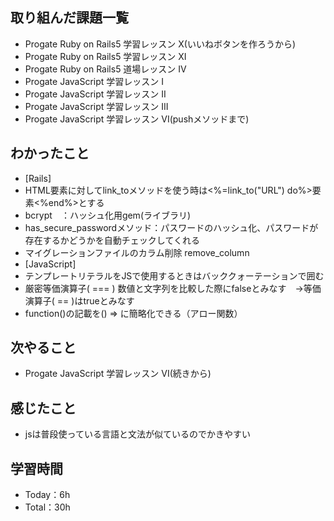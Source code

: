 ## 取り組んだ課題一覧
- Progate Ruby on Rails5 学習レッスン X(いいねボタンを作ろうから)
- Progate Ruby on Rails5 学習レッスン XI
- Progate Ruby on Rails5 道場レッスン IV
- Progate JavaScript 学習レッスン I
- Progate JavaScript 学習レッスン II
- Progate JavaScript 学習レッスン III
- Progate JavaScript 学習レッスン VI(pushメソッドまで)

## わかったこと
- [Rails]
- HTML要素に対してlink_toメソッドを使う時は<%=link_to("URL") do%>要素<%end%>とする
- bcrypt　：ハッシュ化用gem(ライブラリ)
- has_secure_passwordメソッド：パスワードのハッシュ化、パスワードが存在するかどうかを自動チェックしてくれる
- マイグレーションファイルのカラム削除 remove_column
- [JavaScript]
- テンプレートリテラルをJSで使用するときはバッククォーテーションで囲む
- 厳密等価演算子( === ) 数値と文字列を比較した際にfalseとみなす　→等価演算子( == )はtrueとみなす
- function()の記載を() => に簡略化できる（アロー関数）

## 次やること
- Progate JavaScript 学習レッスン VI(続きから) 

## 感じたこと
- jsは普段使っている言語と文法が似ているのでかきやすい

## 学習時間
- Today：6h
- Total：30h
